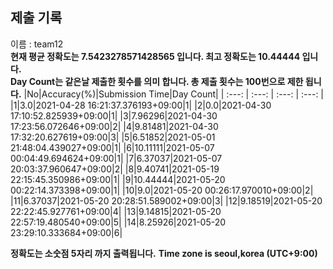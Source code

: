 


  
## 제출 기록  
이름 : team12  
**현재 평균 정확도는 7.5423278571428565 입니다. 최고 정확도는 10.44444 입니다.**  
**Day Count는 같은날 제출한 횟수를 의미 합니다. 총 제출 횟수는 100번으로 제한 됩니다.**
|No|Accuracy(%)|Submission Time|Day Count|
| :---: | :---: | :---: | :---: |
|1|3.0|2021-04-28 16:21:37.376193+09:00|1|
|2|0.0|2021-04-30 17:10:52.825939+09:00|1|
|3|7.96296|2021-04-30 17:23:56.072646+09:00|2|
|4|9.81481|2021-04-30 17:32:20.627619+09:00|3|
|5|6.51852|2021-05-01 21:48:04.439027+09:00|1|
|6|10.11111|2021-05-07 00:04:49.694624+09:00|1|
|7|6.37037|2021-05-07 20:03:37.960647+09:00|2|
|8|9.40741|2021-05-19 22:15:45.350986+09:00|1|
|9|10.44444|2021-05-20 00:22:14.373398+09:00|1|
|10|9.0|2021-05-20 00:26:17.970010+09:00|2|
|11|6.37037|2021-05-20 20:28:51.589002+09:00|3|
|12|9.18519|2021-05-20 22:22:45.927761+09:00|4|
|13|9.14815|2021-05-20 22:57:19.480540+09:00|5|
|14|8.25926|2021-05-20 23:29:10.333684+09:00|6|


**정확도는 소숫점 5자리 까지 출력됩니다.**
**Time zone is seoul,korea (UTC+9:00)**
